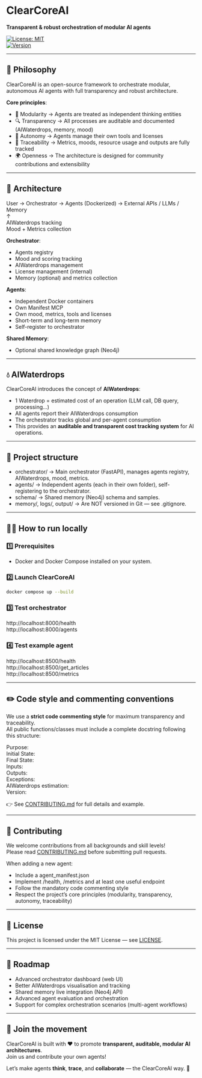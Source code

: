 
# ClearCoreAI

**Transparent & robust orchestration of modular AI agents**  

[![License: MIT](https://img.shields.io/badge/License-MIT-yellow.svg)](LICENSE)  
[![Version](https://img.shields.io/badge/version-0.1.0-blue.svg)](CHANGELOG.md)

---

## 🌟 Philosophy

ClearCoreAI is an open-source framework to orchestrate modular, autonomous AI agents with full transparency and robust architecture.

**Core principles**:

- 🧩 Modularity → Agents are treated as independent thinking entities
- 🔍 Transparency → All processes are auditable and documented (AIWaterdrops, memory, mood)
- 🤝 Autonomy → Agents manage their own tools and licenses
- 📜 Traceability → Metrics, moods, resource usage and outputs are fully tracked
- 🌍 Openness → The architecture is designed for community contributions and extensibility

---

## 🚀 Architecture

User → Orchestrator → Agents (Dockerized) → External APIs / LLMs / Memory  
↑  
AIWaterdrops tracking  
Mood + Metrics collection  

**Orchestrator**:

- Agents registry
- Mood and scoring tracking
- AIWaterdrops management
- License management (internal)
- Memory (optional) and metrics collection

**Agents**:

- Independent Docker containers
- Own Manifest MCP
- Own mood, metrics, tools and licenses
- Short-term and long-term memory
- Self-register to orchestrator

**Shared Memory**:

- Optional shared knowledge graph (Neo4j)

---

## 💧 AIWaterdrops

ClearCoreAI introduces the concept of **AIWaterdrops**:

- 1 Waterdrop = estimated cost of an operation (LLM call, DB query, processing...)
- All agents report their AIWaterdrops consumption
- The orchestrator tracks global and per-agent consumption
- This provides an **auditable and transparent cost tracking system** for AI operations.

---

## 🧩 Project structure

- orchestrator/ → Main orchestrator (FastAPI), manages agents registry, AIWaterdrops, mood, metrics.
- agents/ → Independent agents (each in their own folder), self-registering to the orchestrator.
- schema/ → Shared memory (Neo4j) schema and samples.
- memory/, logs/, output/ → Are NOT versioned in Git — see .gitignore.

---

## 🏃‍♂️ How to run locally

### 1️⃣ Prerequisites

- Docker and Docker Compose installed on your system.

### 2️⃣ Launch ClearCoreAI

```bash
docker compose up --build
```

### 3️⃣ Test orchestrator

http://localhost:8000/health  
http://localhost:8000/agents  

### 4️⃣ Test example agent

http://localhost:8500/health  
http://localhost:8500/get_articles  
http://localhost:8500/metrics  

---

## ✏️ Code style and commenting conventions

We use a **strict code commenting style** for maximum transparency and traceability.  
All public functions/classes must include a complete docstring following this structure:

Purpose:  
Initial State:  
Final State:  
Inputs:  
Outputs:  
Exceptions:  
AIWaterdrops estimation:  
Version:  

👉 See [CONTRIBUTING.md](CONTRIBUTING.md) for full details and example.

---

## 🤝 Contributing

We welcome contributions from all backgrounds and skill levels!  
Please read [CONTRIBUTING.md](CONTRIBUTING.md) before submitting pull requests.

When adding a new agent:

- Include a agent_manifest.json
- Implement /health, /metrics and at least one useful endpoint
- Follow the mandatory code commenting style
- Respect the project’s core principles (modularity, transparency, autonomy, traceability)

---

## 📜 License

This project is licensed under the MIT License — see [LICENSE](LICENSE).

---

## 🚧 Roadmap

- Advanced orchestrator dashboard (web UI)
- Better AIWaterdrops visualisation and tracking
- Shared memory live integration (Neo4j API)
- Advanced agent evaluation and orchestration
- Support for complex orchestration scenarios (multi-agent workflows)

---

## 🚀 Join the movement

ClearCoreAI is built with ❤️ to promote **transparent, auditable, modular AI architectures**.  
Join us and contribute your own agents!  

Let’s make agents **think**, **trace**, and **collaborate** — the ClearCoreAI way. 🚀
